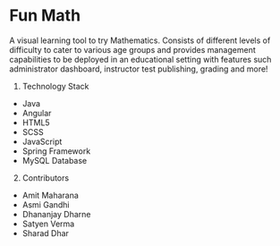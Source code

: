 # Fun Math
A visual learning tool to try Mathematics.
Consists of different levels of difficulty to cater to various age groups and provides management capabilities to be deployed in an educational setting with features such administrator dashboard, instructor test publishing, grading and more!

1. Technology Stack
* Java
* Angular
* HTML5
* SCSS
* JavaScript
* Spring Framework
* MySQL Database

2. Contributors
* Amit Maharana
* Asmi Gandhi
* Dhananjay Dharne
* Satyen Verma
* Sharad Dhar
